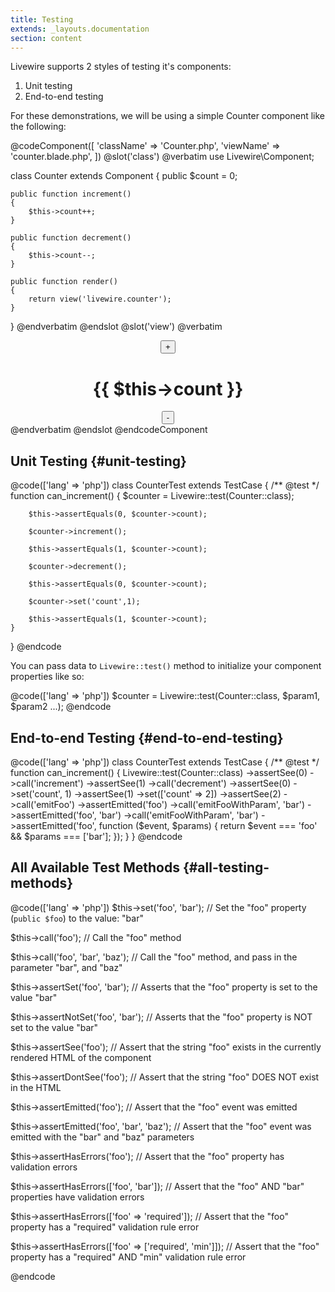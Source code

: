 ```yaml
---
title: Testing
extends: _layouts.documentation
section: content
---
```


Livewire supports 2 styles of testing it's components:
<ol class="list-inside">
    <li>Unit testing</li>
    <li>End-to-end testing</li>
</ol>

For these demonstrations, we will be using a simple Counter component like the following:

@codeComponent([
    'className' => 'Counter.php',
    'viewName' => 'counter.blade.php',
])
@slot('class')
@verbatim
use Livewire\Component;

class Counter extends Component
{
    public $count = 0;

    public function increment()
    {
        $this->count++;
    }

    public function decrement()
    {
        $this->count--;
    }

    public function render()
    {
        return view('livewire.counter');
    }
}
@endverbatim
@endslot
@slot('view')
@verbatim
<div style="text-align: center">
    <button wire:click="increment">+</button>
    <h1>{{ $this->count }}</h1>
    <button wire:click="decrement">-</button>
</div>
@endverbatim
@endslot
@endcodeComponent

## Unit Testing {#unit-testing}

@code(['lang' => 'php'])
class CounterTest extends TestCase
{
    /** @test */
    function can_increment()
    {
        $counter = Livewire::test(Counter::class);

        $this->assertEquals(0, $counter->count);

        $counter->increment();

        $this->assertEquals(1, $counter->count);

        $counter->decrement();

        $this->assertEquals(0, $counter->count);

        $counter->set('count',1);

        $this->assertEquals(1, $counter->count);
    }
}
@endcode

You can pass data to `Livewire::test()` method to initialize your component properties like so:

@code(['lang' => 'php'])
$counter = Livewire::test(Counter::class, $param1, $param2 ...);
@endcode

## End-to-end Testing {#end-to-end-testing}

@code(['lang' => 'php'])
class CounterTest extends TestCase
{
    /** @test */
    function can_increment()
    {
        Livewire::test(Counter::class)
            ->assertSee(0)
            ->call('increment')
            ->assertSee(1)
            ->call('decrement')
            ->assertSee(0)
            ->set('count', 1)
            ->assertSee(1)
            ->set(['count' => 2])
            ->assertSee(2)
            ->call('emitFoo')
            ->assertEmitted('foo')
            ->call('emitFooWithParam', 'bar')
            ->assertEmitted('foo', 'bar')
            ->call('emitFooWithParam', 'bar')
            ->assertEmitted('foo', function ($event, $params) {
                return $event === 'foo' && $params === ['bar'];
            });
    }
}
@endcode

## All Available Test Methods {#all-testing-methods}

@code(['lang' => 'php'])
$this->set('foo', 'bar');
// Set the "foo" property (`public $foo`) to the value: "bar"

$this->call('foo');
// Call the "foo" method

$this->call('foo', 'bar', 'baz');
// Call the "foo" method, and pass in the parameter "bar", and "baz"

$this->assertSet('foo', 'bar');
// Asserts that the "foo" property is set to the value "bar"

$this->assertNotSet('foo', 'bar');
// Asserts that the "foo" property is NOT set to the value "bar"

$this->assertSee('foo');
// Assert that the string "foo" exists in the currently rendered HTML of the component

$this->assertDontSee('foo');
// Assert that the string "foo" DOES NOT exist in the HTML

$this->assertEmitted('foo');
// Assert that the "foo" event was emitted

$this->assertEmitted('foo', 'bar', 'baz');
// Assert that the "foo" event was emitted with the "bar" and "baz" parameters

$this->assertHasErrors('foo');
// Assert that the "foo" property has validation errors

$this->assertHasErrors(['foo', 'bar']);
// Assert that the "foo" AND "bar" properties have validation errors

$this->assertHasErrors(['foo' => 'required']);
// Assert that the "foo" property has a "required" validation rule error

$this->assertHasErrors(['foo' => ['required', 'min']]);
// Assert that the "foo" property has a "required" AND "min" validation rule error

@endcode
